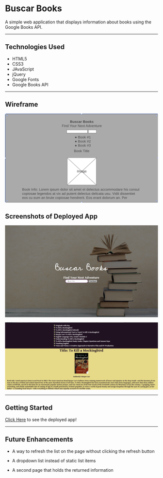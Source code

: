# Buscar Books

A simple web application that displays information about books using the Google Books API.

---

## Technologies Used

* HTML5
* CSS3
* JAvaScript
* jQuery
* Google Fonts
* Google Books API

---

## Wireframe

![](images/wireframe.png)

## Screenshots of Deployed App

![](images/bb_top.png)

![](images/bb_bottom.png)


---

## Getting Started

[Click Here](https://amr745.github.io/buscar-books/) to see the deployed app!

---

## Future Enhancements

* A way to refresh the list on the page without clicking the refresh button

* A dropdown list instead of static list items

* A second page that holds the returned information



